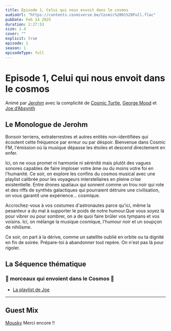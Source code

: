 ```yaml
---
title: Episode 1, Celui qui nous envoit dans le cosmos
audioUrl: "https://contents.cosmiverse.be/Cosmic%2001%20Full.flac"
pubDate: Feb 14 2025
duration: 2:27:53
size: 1.4
cover: ""
explicit: true
episode: 1
season: 1
episodeType: full
---
```


# Episode 1, Celui qui nous envoit dans le cosmos

Animé par [Jerohm](https://jerohm.com/) avec la complicité de [Cosmic Turtle](https://i.seadn.io/gcs/files/a552993aecdcdb0aedd93116bc207e59.png?auto=format&w=1400&fr=1), [George Mood](https://soundcloud.com/george_mood) et [Joe d’Absynth](https://soundcloud.com/gregory-berger-1)


## Le Monologue de Jerohm

Bonsoir terriens, extraterrestres et autres entités non-identifiées qui écoutent cette fréquence par erreur ou par déspoir. 
Bienvenue dans Cosmic FM, l'émission où la musique dépasse les étoiles et descend directement en enfer. 

Ici, on ne vous promet ni harmonie ni sérénité mais plutôt des vagues sonores capables de faire imploser votre âme ou du moins votre foi en l'humanité. 
Ce soir, on explore les confins du cosmos musical avec une playlist calibrée pour les voyageurs interstellaires en pleine crise existentielle. 
Entre drones spatiaux qui sonnent comme un trou noir qui rote et des riffs de synthés galactiques qui pourraient détruire une civilisation, on vous garantit une expérience... cosmique.

Accrochez-vous à vos costumes d'astronautes parce qu'ici, même la pesanteur a du mal à supporter le poids de notre humour.Que vous soyez là pour vibrer ou pour sombrer, on a de quoi faire brûler vos tympans et vos voisins. Ici, on mélange la musique cosmique, l'humour noir et un soupçon de nihilisme. 

Ce soir, on part à la dérive, comme un satellite oublié en orbite ou ta dignité en fin de soirée. 
Prépare-toi à abandonner tout repère. On n'est pas là pour rigoler.

## La Séquence thématique 
### 🚀 morceaux qui envoient dans le Cosmos 🚀

- [La playlist de Joe](https://www.youtube.com/embed/videoseries?si=Y0FuzF-QLNu58zzQ&amp;list=PLOfsi1cmiKDc6QJI_92ONT9FifgHTTTFc)


--- 
## Guest Mix

[Mousky](https://soundcloud.com/mouskyyyyyy) Merci encore !!






